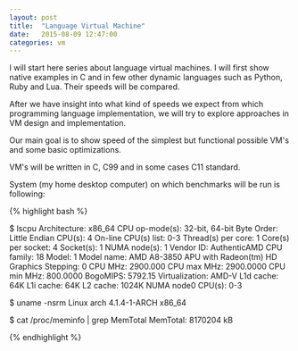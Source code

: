 ```yaml
---
layout: post
title:  "Language Virtual Machine"
date:   2015-08-09 12:47:00
categories: vm
---
```


I will start here series about language virtual machines. I will first show native examples in C and in few other dynamic languages such as Python, Ruby and Lua. Their speeds will be compared.

After we have insight into what kind of speeds we expect from which programming language implementation, we will try to explore approaches in VM design and implementation.

Our main goal is to show speed of the simplest but functional possible VM's and some basic optimizations.

VM's will be written in C, C99 and in some cases C11 standard.

System (my home desktop computer) on which benchmarks will be run is following:

{% highlight bash %}

$ lscpu 
Architecture:          x86_64
CPU op-mode(s):        32-bit, 64-bit
Byte Order:            Little Endian
CPU(s):                4
On-line CPU(s) list:   0-3
Thread(s) per core:    1
Core(s) per socket:    4
Socket(s):             1
NUMA node(s):          1
Vendor ID:             AuthenticAMD
CPU family:            18
Model:                 1
Model name:            AMD A8-3850 APU with Radeon(tm) HD Graphics
Stepping:              0
CPU MHz:               2900.000
CPU max MHz:           2900.0000
CPU min MHz:           800.0000
BogoMIPS:              5792.15
Virtualization:        AMD-V
L1d cache:             64K
L1i cache:             64K
L2 cache:              1024K
NUMA node0 CPU(s):     0-3

$ uname -nsrm
Linux arch 4.1.4-1-ARCH x86_64

$ cat /proc/meminfo | grep MemTotal
MemTotal:        8170204 kB

{% endhighlight %}
